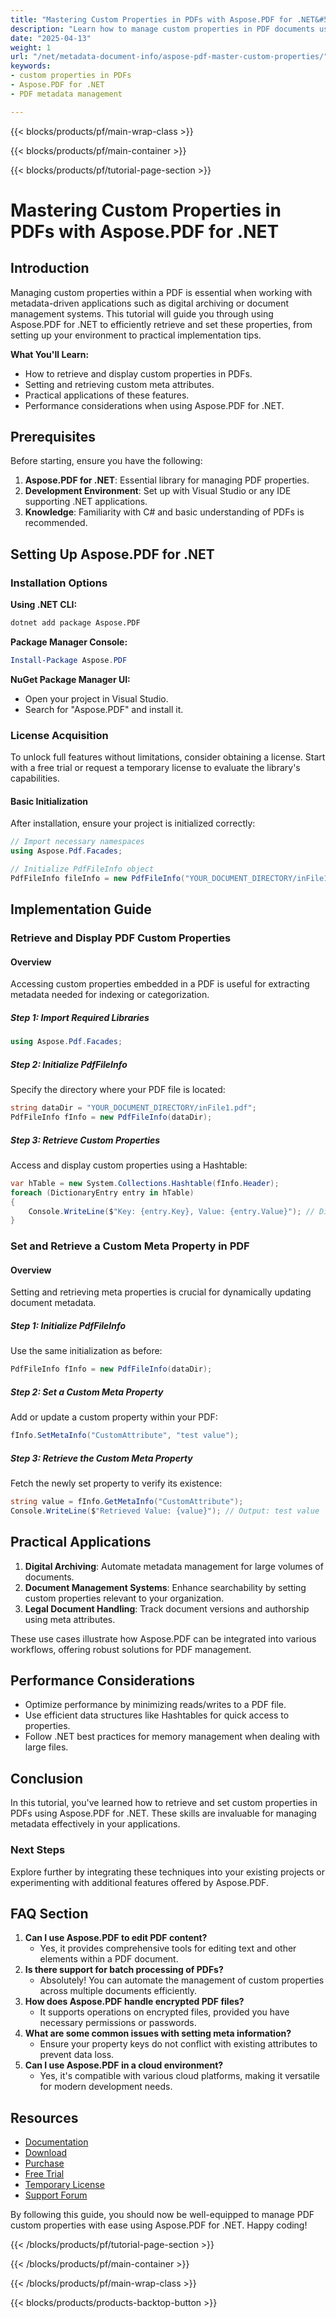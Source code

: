 ```yaml
---
title: "Mastering Custom Properties in PDFs with Aspose.PDF for .NET&#58; A Comprehensive Guide"
description: "Learn how to manage custom properties in PDF documents using Aspose.PDF for .NET, enhancing metadata-driven applications like digital archiving and document management."
date: "2025-04-13"
weight: 1
url: "/net/metadata-document-info/aspose-pdf-master-custom-properties/"
keywords:
- custom properties in PDFs
- Aspose.PDF for .NET
- PDF metadata management

---
```


{{< blocks/products/pf/main-wrap-class >}}

{{< blocks/products/pf/main-container >}}

{{< blocks/products/pf/tutorial-page-section >}}


# Mastering Custom Properties in PDFs with Aspose.PDF for .NET

## Introduction

Managing custom properties within a PDF is essential when working with metadata-driven applications such as digital archiving or document management systems. This tutorial will guide you through using Aspose.PDF for .NET to efficiently retrieve and set these properties, from setting up your environment to practical implementation tips.

**What You'll Learn:**
- How to retrieve and display custom properties in PDFs.
- Setting and retrieving custom meta attributes.
- Practical applications of these features.
- Performance considerations when using Aspose.PDF for .NET.

## Prerequisites

Before starting, ensure you have the following:
1. **Aspose.PDF for .NET**: Essential library for managing PDF properties.
2. **Development Environment**: Set up with Visual Studio or any IDE supporting .NET applications.
3. **Knowledge**: Familiarity with C# and basic understanding of PDFs is recommended.

## Setting Up Aspose.PDF for .NET

### Installation Options

**Using .NET CLI:**
```bash
dotnet add package Aspose.PDF
```

**Package Manager Console:**
```powershell
Install-Package Aspose.PDF
```

**NuGet Package Manager UI:**
- Open your project in Visual Studio.
- Search for "Aspose.PDF" and install it.

### License Acquisition

To unlock full features without limitations, consider obtaining a license. Start with a free trial or request a temporary license to evaluate the library's capabilities.

#### Basic Initialization

After installation, ensure your project is initialized correctly:
```csharp
// Import necessary namespaces
using Aspose.Pdf.Facades;

// Initialize PdfFileInfo object
PdfFileInfo fileInfo = new PdfFileInfo("YOUR_DOCUMENT_DIRECTORY/inFile1.pdf");
```

## Implementation Guide

### Retrieve and Display PDF Custom Properties

#### Overview
Accessing custom properties embedded in a PDF is useful for extracting metadata needed for indexing or categorization.

##### Step 1: Import Required Libraries
```csharp
using Aspose.Pdf.Facades;
```

##### Step 2: Initialize PdfFileInfo
Specify the directory where your PDF file is located:
```csharp
string dataDir = "YOUR_DOCUMENT_DIRECTORY/inFile1.pdf";
PdfFileInfo fInfo = new PdfFileInfo(dataDir);
```

##### Step 3: Retrieve Custom Properties
Access and display custom properties using a Hashtable:
```csharp
var hTable = new System.Collections.Hashtable(fInfo.Header);
foreach (DictionaryEntry entry in hTable)
{
    Console.WriteLine($"Key: {entry.Key}, Value: {entry.Value}"); // Display the custom property
}
```

### Set and Retrieve a Custom Meta Property in PDF

#### Overview
Setting and retrieving meta properties is crucial for dynamically updating document metadata.

##### Step 1: Initialize PdfFileInfo
Use the same initialization as before:
```csharp
PdfFileInfo fInfo = new PdfFileInfo(dataDir);
```

##### Step 2: Set a Custom Meta Property
Add or update a custom property within your PDF:
```csharp
fInfo.SetMetaInfo("CustomAttribute", "test value");
```

##### Step 3: Retrieve the Custom Meta Property
Fetch the newly set property to verify its existence:
```csharp
string value = fInfo.GetMetaInfo("CustomAttribute");
Console.WriteLine($"Retrieved Value: {value}"); // Output: test value
```

## Practical Applications

1. **Digital Archiving**: Automate metadata management for large volumes of documents.
2. **Document Management Systems**: Enhance searchability by setting custom properties relevant to your organization.
3. **Legal Document Handling**: Track document versions and authorship using meta attributes.

These use cases illustrate how Aspose.PDF can be integrated into various workflows, offering robust solutions for PDF management.

## Performance Considerations
- Optimize performance by minimizing reads/writes to a PDF file.
- Use efficient data structures like Hashtables for quick access to properties.
- Follow .NET best practices for memory management when dealing with large files.

## Conclusion
In this tutorial, you've learned how to retrieve and set custom properties in PDFs using Aspose.PDF for .NET. These skills are invaluable for managing metadata effectively in your applications.

### Next Steps
Explore further by integrating these techniques into your existing projects or experimenting with additional features offered by Aspose.PDF.

## FAQ Section
1. **Can I use Aspose.PDF to edit PDF content?**
   - Yes, it provides comprehensive tools for editing text and other elements within a PDF document.
2. **Is there support for batch processing of PDFs?**
   - Absolutely! You can automate the management of custom properties across multiple documents efficiently.
3. **How does Aspose.PDF handle encrypted PDF files?**
   - It supports operations on encrypted files, provided you have necessary permissions or passwords.
4. **What are some common issues with setting meta information?**
   - Ensure your property keys do not conflict with existing attributes to prevent data loss.
5. **Can I use Aspose.PDF in a cloud environment?**
   - Yes, it's compatible with various cloud platforms, making it versatile for modern development needs.

## Resources
- [Documentation](https://reference.aspose.com/pdf/net/)
- [Download](https://releases.aspose.com/pdf/net/)
- [Purchase](https://purchase.aspose.com/buy)
- [Free Trial](https://releases.aspose.com/pdf/net/)
- [Temporary License](https://purchase.aspose.com/temporary-license/)
- [Support Forum](https://forum.aspose.com/c/pdf/10)

By following this guide, you should now be well-equipped to manage PDF custom properties with ease using Aspose.PDF for .NET. Happy coding!


{{< /blocks/products/pf/tutorial-page-section >}}

{{< /blocks/products/pf/main-container >}}

{{< /blocks/products/pf/main-wrap-class >}}

{{< blocks/products/products-backtop-button >}}
